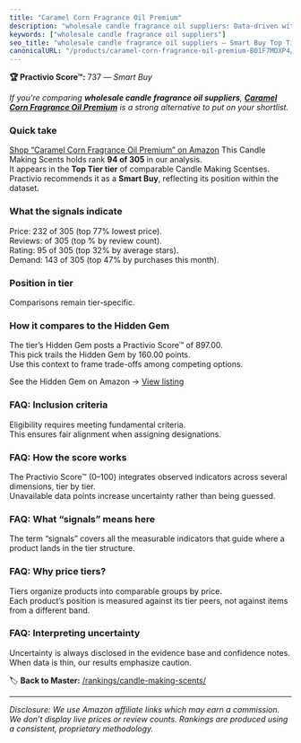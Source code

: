 ```yaml
---
title: "Caramel Corn Fragrance Oil Premium"
description: "wholesale candle fragrance oil suppliers: Data-driven within Top Tier ranking using the Practivio Score™. Positioned by quality, value, demand, findability, mo…"
keywords: ["wholesale candle fragrance oil suppliers"]
seo_title: "wholesale candle fragrance oil suppliers — Smart Buy Top Tier (2025)"
canonicalURL: "/products/caramel-corn-fragrance-oil-premium-B01F7MDXP4/"
---
```


**🏆 Practivio Score™:** 737 — _Smart Buy_


*If you're comparing **wholesale candle fragrance oil suppliers**, **[Caramel Corn Fragrance Oil Premium](https://www.amazon.com/dp/B01F7MDXP4?tag=practivio-20)** is a strong alternative to put on your shortlist.*
### Quick take
[Shop “Caramel Corn Fragrance Oil Premium” on Amazon](https://www.amazon.com/dp/B01F7MDXP4?tag=practivio-20)
This Candle Making Scents holds rank **94 of 305** in our analysis.  
It appears in the **Top Tier tier** of comparable Candle Making Scentses.  
Practivio recommends it as a **Smart Buy**, reflecting its position within the dataset.

### What the signals indicate
Price: 232 of 305 (top 77% lowest price).  
Reviews:  of 305 (top % by review count).  
Rating: 95 of 305 (top 32% by average stars).  
Demand: 143 of 305 (top 47% by purchases this month).

### Position in tier
Comparisons remain tier-specific.

### How it compares to the Hidden Gem
The tier’s Hidden Gem posts a Practivio Score™ of 897.00.  
This pick trails the Hidden Gem by 160.00 points.  
Use this context to frame trade-offs among competing options.  

See the Hidden Gem on Amazon → [View listing](https://www.amazon.com/dp/B07WRDQ373?tag=practivio-20)

### FAQ: Inclusion criteria
Eligibility requires meeting fundamental criteria.  
This ensures fair alignment when assigning designations.

### FAQ: How the score works
The Practivio Score™ (0–100) integrates observed indicators across several dimensions, tier by tier.  
Unavailable data points increase uncertainty rather than being guessed.

### FAQ: What “signals” means here
The term “signals” covers all the measurable indicators that guide where a product lands in the tier structure.

### FAQ: Why price tiers?
Tiers organize products into comparable groups by price.  
Each product’s position is measured against its tier peers, not against items from a different band.

### FAQ: Interpreting uncertainty
Uncertainty is always disclosed in the evidence base and confidence notes.  
When data is thin, our results emphasize caution.


🏷️ **Back to Master:** [/rankings/candle-making-scents/](/rankings/candle-making-scents/)

---
_Disclosure: We use Amazon affiliate links which may earn a commission. We don’t display live prices or review counts. Rankings are produced using a consistent, proprietary methodology._

